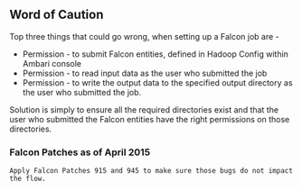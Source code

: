## Word of Caution 

Top three things that could go wrong, when setting up a Falcon job are - 

* Permission - to submit Falcon entities, defined in Hadoop Config within Ambari console
* Permission - to read input data as the user who submitted the job
* Permission - to write the output data to the specified output directory as the user who submitted the job. 

Solution is simply to ensure all the required directories exist and that the user who submitted the Falcon entities have the right permissions on those directories. 

### Falcon Patches as of April 2015
```
Apply Falcon Patches 915 and 945 to make sure those bugs do not impact the flow. 

```
